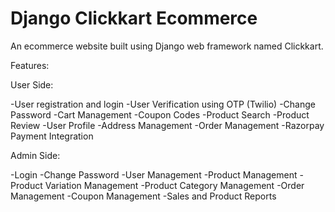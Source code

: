 # Django Clickkart Ecommerce

An ecommerce website built using Django web framework named Clickkart.

Features:

User Side:

-User registration and login
-User Verification using OTP (Twilio)
-Change Password
-Cart Management
-Coupon Codes
-Product Search
-Product Review
-User Profile
-Address Management
-Order Management
-Razorpay Payment Integration

Admin Side:

-Login
-Change Password
-User Management
-Product Management
-Product Variation Management 
-Product Category Management
-Order Management
-Coupon Management
-Sales and Product Reports
